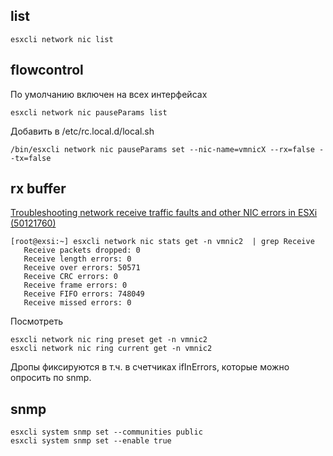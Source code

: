 ## list

```text
esxcli network nic list
```

## flowcontrol

По умолчанию включен на всех интерфейсах
```text
esxcli network nic pauseParams list
```
Добавить в /etc/rc.local.d/local.sh
```text
/bin/esxcli network nic pauseParams set --nic-name=vmnicX --rx=false --tx=false
```

## rx buffer

[Troubleshooting network receive traffic faults and other NIC errors in ESXi (50121760)](https://kb.vmware.com/s/article/50121760)

```text
[root@exsi:~] esxcli network nic stats get -n vmnic2  | grep Receive
   Receive packets dropped: 0
   Receive length errors: 0
   Receive over errors: 50571
   Receive CRC errors: 0
   Receive frame errors: 0
   Receive FIFO errors: 748049
   Receive missed errors: 0
```
Посмотреть
```text
esxcli network nic ring preset get -n vmnic2
esxcli network nic ring current get -n vmnic2
```
Дропы фиксируются в т.ч. в счетчиках ifInErrors, которые можно опросить по snmp.

## snmp

```text
esxcli system snmp set --communities public
esxcli system snmp set --enable true
```
